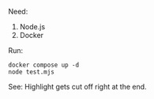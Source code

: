 Need:

1. Node.js
2. Docker

Run:
```shell
docker compose up -d
node test.mjs
```

See: Highlight gets cut off right at the end.
